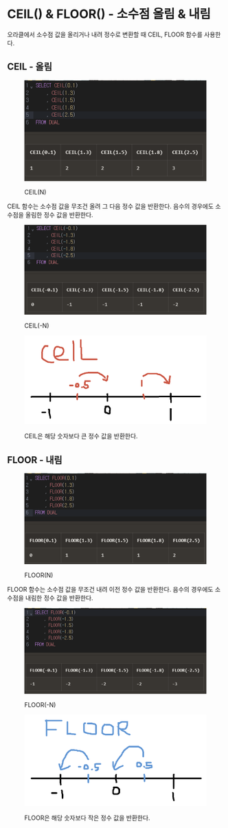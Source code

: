 # CEIL() & FLOOR() - 소수점 올림 & 내림

오라클에서 소수점 값을 올리거나 내려 정수로 변환할 때 CEIL, FLOOR 함수를 사용한다.



## CEIL - 올림

<figure><img src="../../.gitbook/assets/image (2).png" alt=""><figcaption><p>CEIL(N)</p></figcaption></figure>

CEIL 함수는 소수점 값을 무조건 올려 그 다음 정수 값을 반환한다. 음수의 경우에도 소수점을 올림한 정수 값을 반환한다.

<figure><img src="../../.gitbook/assets/image (3).png" alt=""><figcaption><p>CEIL(-N)</p></figcaption></figure>

<figure><img src="../../.gitbook/assets/image (4).png" alt=""><figcaption><p>CEIL은 해당 숫자보다 큰 정수 값을 반환한다.</p></figcaption></figure>



## FLOOR - 내림

<figure><img src="../../.gitbook/assets/image (5).png" alt=""><figcaption><p>FLOOR(N)</p></figcaption></figure>

FLOOR 함수는 소수점 값을 무조건 내려 이전 정수 값을 반환한다. 음수의 경우에도 소수점을 내림한 정수 값을 반환한다.

<figure><img src="../../.gitbook/assets/image (6).png" alt=""><figcaption><p>FLOOR(-N)</p></figcaption></figure>

<figure><img src="../../.gitbook/assets/image (7).png" alt=""><figcaption><p>FLOOR은 해당 숫자보다 작은 정수 값을 반환한다.</p></figcaption></figure>

